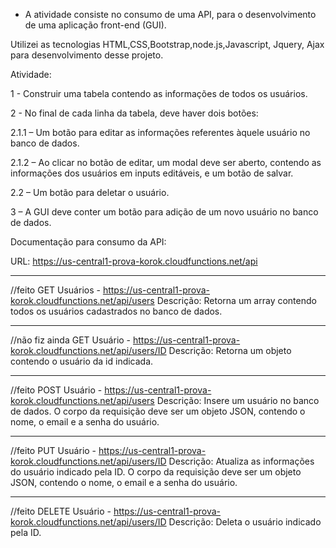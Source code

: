 - A atividade consiste no consumo de uma API, para o desenvolvimento de uma aplicação front-end (GUI).

Utilizei as tecnologias HTML,CSS,Bootstrap,node.js,Javascript, Jquery, Ajax para desenvolvimento desse projeto.

Atividade:

1 - Construir uma tabela contendo as informações de todos os usuários.

2 - No final de cada linha da tabela, deve haver dois botões:

2.1.1 – Um botão para editar as informações referentes àquele usuário no banco de dados.

2.1.2 – Ao clicar no botão de editar, um modal deve ser aberto, contendo as informações dos usuários em inputs editáveis, e um botão de salvar.

2.2 – Um botão para deletar o usuário.

3 – A GUI deve conter um botão para adição de um novo usuário no banco de dados.

Documentação para consumo da API:


URL: https://us-central1-prova-korok.cloudfunctions.net/api
_____________________________________________________________________________
//feito
GET Usuários - https://us-central1-prova-korok.cloudfunctions.net/api/users
Descrição: Retorna um array contendo todos os usuários cadastrados no banco de dados.
_____________________________________________________________________________
//não fiz ainda
GET Usuário - https://us-central1-prova-korok.cloudfunctions.net/api/users/ID
Descrição: Retorna um objeto contendo o usuário da id indicada.
_____________________________________________________________________________
//feito
POST Usuário - https://us-central1-prova-korok.cloudfunctions.net/api/users
Descrição: Insere um usuário no banco de dados. O corpo da requisição deve ser um objeto JSON, contendo o nome, o email e a senha do usuário.
____________________________________________________________________________
//feito
PUT Usuário - https://us-central1-prova-korok.cloudfunctions.net/api/users/ID
Descrição: Atualiza as informações do usuário indicado pela ID. O corpo da requisição deve ser um objeto JSON, contendo o nome, o email e a senha do usuário.
_____________________________________________________________________________
//feito
DELETE Usuário - https://us-central1-prova-korok.cloudfunctions.net/api/users/ID
Descrição: Deleta o usuário indicado pela ID.
